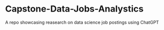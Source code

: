 # Capstone-Data-Jobs-Analystics
A repo showcasing reasearch on data science job postings using ChatGPT
